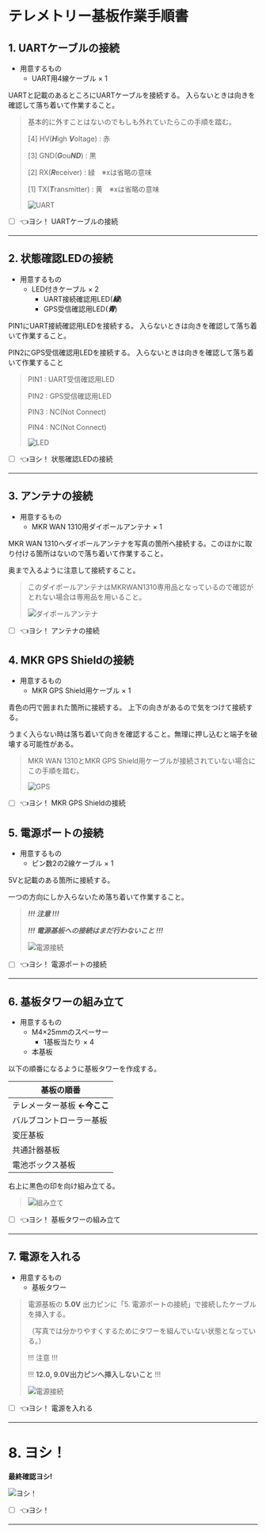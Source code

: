 # テレメトリー基板作業手順書

## 1. UARTケーブルの接続
   - 用意するもの
     - UART用4線ケーブル × 1

UARTと記載のあるところにUARTケーブルを接続する。
入らないときは向きを確認して落ち着いて作業すること。

> 基本的に外すことはないのでもしも外れていたらこの手順を踏む。
>
> [4] HV(***H***igh ***V***oltage) : 赤
> 
> [3] GND(***G***ou***ND***) : 黒
>
> [2] RX(***R***eceiver) : 緑　※xは省略の意味
>
> [1] TX(***T***ransmitter) : 黄　※xは省略の意味
>
> ![UART](./images/Manual_Telematar_UART.JPG "UARTケーブルの接続")
>

- [ ] :point_left:ヨシ！ UARTケーブルの接続

***

## 2. 状態確認LEDの接続
  - 用意するもの
    - LED付きケーブル × 2
      - UART接続確認用LED(***緑***)
      - GPS受信確認用LED(***青***)

PIN1にUART接続確認用LEDを接続する。
入らないときは向きを確認して落ち着いて作業すること。

PIN2にGPS受信確認用LEDを接続する。
入らないときは向きを確認して落ち着いて作業すること

> PIN1 : UART受信確認用LED
> 
> PIN2 : GPS受信確認用LED
>
> PIN3 : NC(Not Connect)
>
> PIN4 : NC(Not Connect)
> 
> ![LED](./images/Manual_Telematar_LED.JPG "LEDの接続")
>

- [ ] :point_left:ヨシ！ 状態確認LEDの接続

***

## 3. アンテナの接続
   - 用意するもの
     - MKR WAN 1310用ダイポールアンテナ × 1

MKR WAN 1310へダイポールアンテナを写真の箇所へ接続する。このほかに取り付ける箇所はないので落ち着いて作業すること。

奥まで入るように注意して接続すること。

> このダイポールアンテナはMKRWAN1310専用品となっているので確認がとれない場合は専用品を用いること。
> 
> ![ダイポールアンテナ](./images/Manual_Telematar_Antenna.JPG "ダイポールアンテナの接続")
>

- [ ] :point_left:ヨシ！ アンテナの接続

## 4. MKR GPS Shieldの接続
   - 用意するもの
     - MKR GPS Shield用ケーブル × 1

青色の円で囲まれた箇所に接続する。
上下の向きがあるので気をつけて接続する。

うまく入らない時は落ち着いて向きを確認すること。無理に押し込むと端子を破壊する可能性がある。

> MKR WAN 1310とMKR GPS Shield用ケーブルが接続されていない場合にこの手順を踏む。
> 
> ![GPS](./images/Manual_Telematar_GPS.JPG "MKR GPS ShieldとMKR WAN 1310の接続") 
>

- [ ] :point_left:ヨシ！ MKR GPS Shieldの接続

## 5. 電源ポートの接続
   - 用意するもの
     - ピン数2の2線ケーブル × 1

5Vと記載のある箇所に接続する。

一つの方向にしか入らないため落ち着いて作業すること。

> 
> ***!!! 注意 !!!***
>
> ***!!! 電源基板への接続はまだ行わないこと !!!***
> 
> ![電源接続](./images/Manual_Telematar_Power.JPG "電源接続")
>

- [ ] :point_left:ヨシ！ 電源ポートの接続

***

## 6. 基板タワーの組み立て
   - 用意するもの
     - M4×25mmのスペーサー 
       - 1基板当たり × 4
     - 本基板

以下の順番になるように基板タワーを作成する。

| 基板の順番                   |
| ---------------------------- |
| テレメーター基板 **←今ここ** |
| バルブコントローラー基板     |
| 変圧基板                     |
| 共通計器基板                 |
| 電池ボックス基板             |

右上に黒色の印を向け組み立てる。

> 
> ![組み立て](./images/Manual_Telematar_Kumitate.JPG "計器タワーの組み立て")
>

- [ ] :point_left:ヨシ！ 基板タワーの組み立て

***

## 7. 電源を入れる
  - 用意するもの
     - 基板タワー

> 電源基板の **5.0V** 出力ピンに「5. 電源ポートの接続」で接続したケーブルを挿入する。
> 
> （写真では分かりやすくするためにタワーを組んでいない状態となっている。）
>
> !!! 注意 !!!
> 
> !!! **12.0, 9.0V出力ピンへ挿入しないこと** !!!
> 
> ![電源接続](./images/Manual_Telematar_PowerConnect.JPG "電源接続")
>

- [ ] :point_left:ヨシ！ 電源を入れる

***
# 8. ヨシ！

**最終確認ヨシ!**

![ヨシ！](https://memo-labo.com/material/nandemo1.gif "とにかくヨシ！")

- [ ] :point_left:ヨシ！

***



